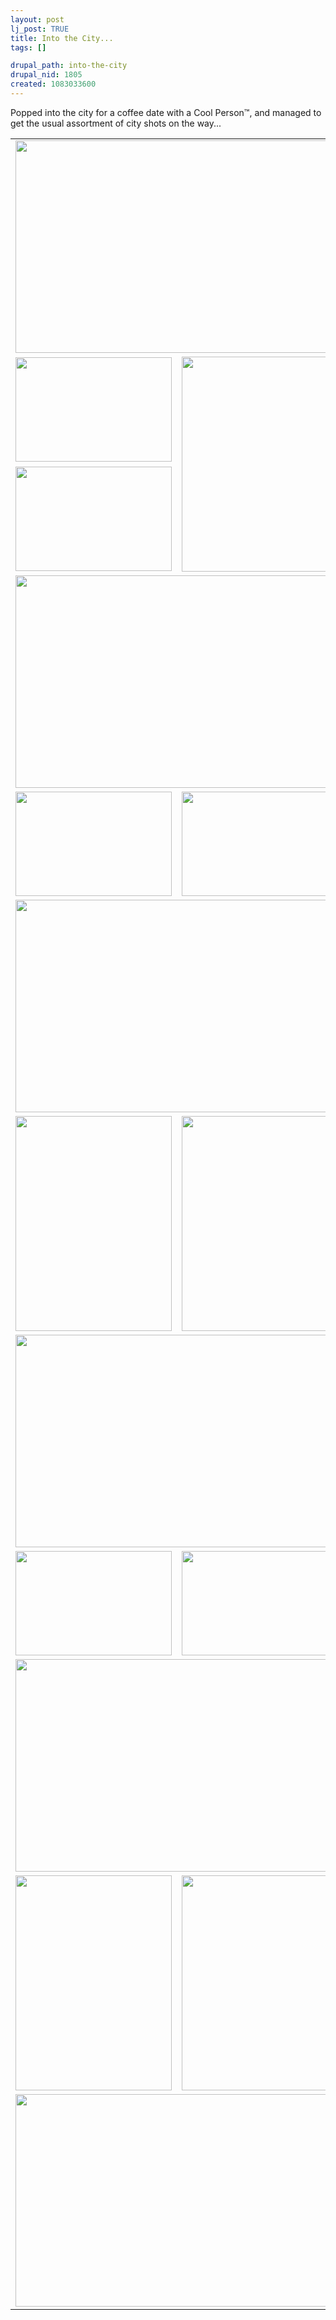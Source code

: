 ```yaml
--- 
layout: post
lj_post: TRUE
title: Into the City...
tags: []

drupal_path: into-the-city
drupal_nid: 1805
created: 1083033600
---
```

Popped into the city for a coffee date with a Cool Person&trade;, and managed to get the usual assortment of city shots on the way...

<lj-cut text="Show me the pictures..."><table border="0" cellspacing="0" cellpadding="5">
	<tr>
		<td colspan="2"><img src="/files/lj-photos/chicago_acton/IMG_8589.jpg" alt="" width="510" height="340" border="0"></td>
	</tr>
	<tr>
		<td><img src="/files/lj-photos/chicago_acton/IMG_8614.jpg" alt="" width="250" height="167" border="0"></td>
		<td rowspan="2"><img src="/files/lj-photos/chicago_acton/IMG_8596.jpg" alt="" width="250" height="344" border="0"></td>
	</tr>
	<tr>
		<td><img src="/files/lj-photos/chicago_acton/IMG_8610.jpg" alt="" width="250" height="167" border="0"></td>
	</tr>
	<tr>
		<td colspan="2"><img src="/files/lj-photos/chicago_acton/IMG_8622.jpg" alt="" width="510" height="340" border="0"></td>
	</tr>
	<tr>
		<td><img src="/files/lj-photos/chicago_acton/IMG_8627.jpg" alt="" width="250" height="167" border="0"></td>
		<td><img src="/files/lj-photos/chicago_acton/IMG_8619.jpg" alt="" width="250" height="167" border="0"></td>
	</tr>
	<tr>
		<td colspan="2"><img src="/files/lj-photos/chicago_acton/IMG_8643.jpg" alt="" width="510" height="340" border="0"></td>
	</tr>
	<tr>
		<td><img src="/files/lj-photos/chicago_acton/IMG_8616.jpg" alt="" width="250" height="344" border="0"></td>
		<td><img src="/files/lj-photos/chicago_acton/IMG_8625.jpg" alt="" width="250" height="344" border="0"></td>
	</tr>
	<tr>
		<td colspan="2"><img src="/files/lj-photos/chicago_acton/IMG_8641.jpg" alt="" width="510" height="340" border="0"></td>
	</tr>
	<tr>
		<td><img src="/files/lj-photos/chicago_acton/IMG_8645.jpg" alt="" width="250" height="167" border="0"></td>
		<td><img src="/files/lj-photos/chicago_acton/IMG_8615.jpg" alt="" width="250" height="167" border="0"></td>
	</tr>
	<tr>
		<td colspan="2"><img src="/files/lj-photos/chicago_acton/IMG_8612.jpg" alt="" width="510" height="340" border="0"></td>
	</tr>
	<tr>
		<td><img src="/files/lj-photos/chicago_acton/IMG_8637.jpg" alt="" width="250" height="344" border="0"></td>
		<td><img src="/files/lj-photos/chicago_acton/IMG_8651.jpg" alt="" width="250" height="344" border="0"></td>
	</tr>
	<tr>
		<td colspan="2"><img src="/files/lj-photos/chicago_acton/IMG_8662.jpg" alt="" width="510" height="340" border="0"></td>
	</tr>
</table>

